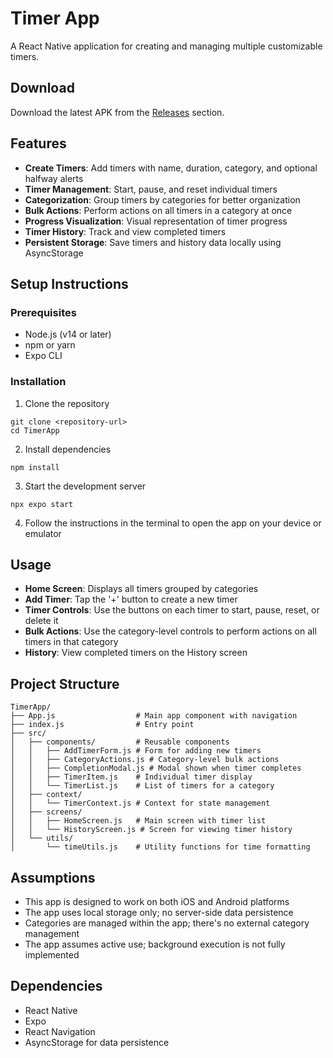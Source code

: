 # Timer App

A React Native application for creating and managing multiple customizable timers.

## Download

Download the latest APK from the [Releases](https://github.com/Divyansh7y/TimerApp/releases) section.

## Features

- **Create Timers**: Add timers with name, duration, category, and optional halfway alerts
- **Timer Management**: Start, pause, and reset individual timers
- **Categorization**: Group timers by categories for better organization
- **Bulk Actions**: Perform actions on all timers in a category at once
- **Progress Visualization**: Visual representation of timer progress
- **Timer History**: Track and view completed timers
- **Persistent Storage**: Save timers and history data locally using AsyncStorage

## Setup Instructions

### Prerequisites

- Node.js (v14 or later)
- npm or yarn
- Expo CLI

### Installation

1. Clone the repository
```
git clone <repository-url>
cd TimerApp
```

2. Install dependencies
```
npm install
```

3. Start the development server
```
npx expo start
```

4. Follow the instructions in the terminal to open the app on your device or emulator

## Usage

- **Home Screen**: Displays all timers grouped by categories
- **Add Timer**: Tap the '+' button to create a new timer
- **Timer Controls**: Use the buttons on each timer to start, pause, reset, or delete it
- **Bulk Actions**: Use the category-level controls to perform actions on all timers in that category
- **History**: View completed timers on the History screen

## Project Structure

```
TimerApp/
├── App.js                  # Main app component with navigation
├── index.js                # Entry point
├── src/
│   ├── components/         # Reusable components
│   │   ├── AddTimerForm.js # Form for adding new timers
│   │   ├── CategoryActions.js # Category-level bulk actions
│   │   ├── CompletionModal.js # Modal shown when timer completes
│   │   ├── TimerItem.js    # Individual timer display
│   │   └── TimerList.js    # List of timers for a category
│   ├── context/
│   │   └── TimerContext.js # Context for state management
│   ├── screens/
│   │   ├── HomeScreen.js   # Main screen with timer list
│   │   └── HistoryScreen.js # Screen for viewing timer history
│   └── utils/
│       └── timeUtils.js    # Utility functions for time formatting
```

## Assumptions

- This app is designed to work on both iOS and Android platforms
- The app uses local storage only; no server-side data persistence
- Categories are managed within the app; there's no external category management
- The app assumes active use; background execution is not fully implemented

## Dependencies

- React Native
- Expo
- React Navigation
- AsyncStorage for data persistence 